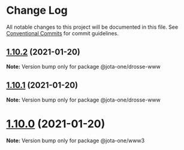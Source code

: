 # Change Log

All notable changes to this project will be documented in this file.
See [Conventional Commits](https://conventionalcommits.org) for commit guidelines.

## [1.10.2](https://github.com/jota-one/drosse/compare/v1.10.1...v1.10.2) (2021-01-20)

**Note:** Version bump only for package @jota-one/drosse-www





## [1.10.1](https://github.com/jota-one/drosse/compare/v1.10.0...v1.10.1) (2021-01-20)

**Note:** Version bump only for package @jota-one/drosse-www





# [1.10.0](https://github.com/jota-one/drosse/compare/v1.8.0...v1.10.0) (2021-01-20)

**Note:** Version bump only for package @jota-one/www3
